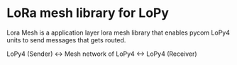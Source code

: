 # LoRa mesh library for LoPy 

Lora Mesh is a application layer lora mesh library that enables pycom LoPy4 units to send messages that gets routed.

LoPy4 (Sender) <-> Mesh network of LoPy4 <-> LoPy4 (Receiver)